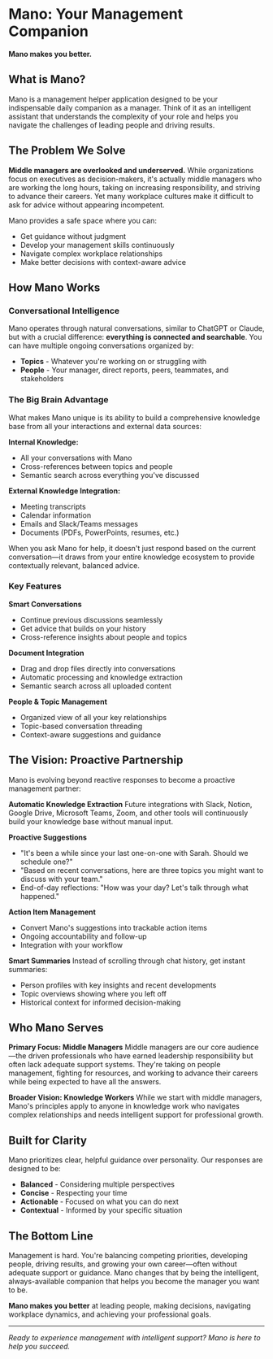 # Mano: Your Management Companion

**Mano makes you better.**

## What is Mano?

Mano is a management helper application designed to be your indispensable daily companion as a manager. Think of it as an intelligent assistant that understands the complexity of your role and helps you navigate the challenges of leading people and driving results.

## The Problem We Solve

**Middle managers are overlooked and underserved.** While organizations focus on executives as decision-makers, it's actually middle managers who are working the long hours, taking on increasing responsibility, and striving to advance their careers. Yet many workplace cultures make it difficult to ask for advice without appearing incompetent.

Mano provides a safe space where you can:
- Get guidance without judgment
- Develop your management skills continuously
- Navigate complex workplace relationships
- Make better decisions with context-aware advice

## How Mano Works

### Conversational Intelligence
Mano operates through natural conversations, similar to ChatGPT or Claude, but with a crucial difference: **everything is connected and searchable**. You can have multiple ongoing conversations organized by:
- **Topics** - Whatever you're working on or struggling with
- **People** - Your manager, direct reports, peers, teammates, and stakeholders

### The Big Brain Advantage
What makes Mano unique is its ability to build a comprehensive knowledge base from all your interactions and external data sources:

**Internal Knowledge:**
- All your conversations with Mano
- Cross-references between topics and people
- Semantic search across everything you've discussed

**External Knowledge Integration:**
- Meeting transcripts
- Calendar information
- Emails and Slack/Teams messages
- Documents (PDFs, PowerPoints, resumes, etc.)

When you ask Mano for help, it doesn't just respond based on the current conversation—it draws from your entire knowledge ecosystem to provide contextually relevant, balanced advice.

### Key Features

**Smart Conversations**
- Continue previous discussions seamlessly
- Get advice that builds on your history
- Cross-reference insights about people and topics

**Document Integration**
- Drag and drop files directly into conversations
- Automatic processing and knowledge extraction
- Semantic search across all uploaded content

**People & Topic Management**
- Organized view of all your key relationships
- Topic-based conversation threading
- Context-aware suggestions and guidance

## The Vision: Proactive Partnership

Mano is evolving beyond reactive responses to become a proactive management partner:

**Automatic Knowledge Extraction**
Future integrations with Slack, Notion, Google Drive, Microsoft Teams, Zoom, and other tools will continuously build your knowledge base without manual input.

**Proactive Suggestions**
- "It's been a while since your last one-on-one with Sarah. Should we schedule one?"
- "Based on recent conversations, here are three topics you might want to discuss with your team."
- End-of-day reflections: "How was your day? Let's talk through what happened."

**Action Item Management**
- Convert Mano's suggestions into trackable action items
- Ongoing accountability and follow-up
- Integration with your workflow

**Smart Summaries**
Instead of scrolling through chat history, get instant summaries:
- Person profiles with key insights and recent developments
- Topic overviews showing where you left off
- Historical context for informed decision-making

## Who Mano Serves

**Primary Focus: Middle Managers**
Middle managers are our core audience—the driven professionals who have earned leadership responsibility but often lack adequate support systems. They're taking on people management, fighting for resources, and working to advance their careers while being expected to have all the answers.

**Broader Vision: Knowledge Workers**
While we start with middle managers, Mano's principles apply to anyone in knowledge work who navigates complex relationships and needs intelligent support for professional growth.

## Built for Clarity

Mano prioritizes clear, helpful guidance over personality. Our responses are designed to be:
- **Balanced** - Considering multiple perspectives
- **Concise** - Respecting your time
- **Actionable** - Focused on what you can do next
- **Contextual** - Informed by your specific situation

## The Bottom Line

Management is hard. You're balancing competing priorities, developing people, driving results, and growing your own career—often without adequate support or guidance. Mano changes that by being the intelligent, always-available companion that helps you become the manager you want to be.

**Mano makes you better** at leading people, making decisions, navigating workplace dynamics, and achieving your professional goals.

---

*Ready to experience management with intelligent support? Mano is here to help you succeed.*